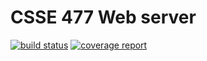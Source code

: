 # CSSE 477 Web server


[![build status](https://ada.csse.rose-hulman.edu/gilderjw/CSSE_477_Web_Server/badges/master/build.svg)](https://ada.csse.rose-hulman.edu/gilderjw/CSSE_477_Web_Server/commits/master)
[![coverage report](https://ada.csse.rose-hulman.edu/gilderjw/CSSE_477_Web_Server/badges/master/coverage.svg)](https://ada.csse.rose-hulman.edu/gilderjw/CSSE_477_Web_Server/commits/master)

